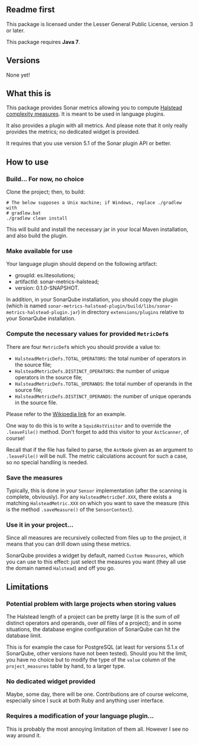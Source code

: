 ## Readme first

This package is licensed under the Lesser General Public License, version 3 or
later.

This package requires **Java 7**.

## Versions

None yet!

## What this is

This package provides Sonar metrics allowing you to compute [Halstead complexity
measures](https://en.wikipedia.org/wiki/Halstead_complexity_measures). It is
meant to be used in language plugins.

It also provides a plugin with all metrics. And please note that it only really
provides the metrics; no dedicated widget is provided.

It requires that you use version 5.1 of the Sonar plugin API or better.

## How to use

### Build... For now, no choice

Clone the project; then, to build:

```
# The below supposes a Unix machine; if Windows, replace ./gradlew with
# gradlew.bat
./gradlew clean install
```

This will build and install the necessary jar in your local Maven installation,
and also build the plugin.

### Make available for use

Your language plugin should depend on the following artifact:

* groupId: es.litesolutions;
* artifactId: sonar-metrics-halstead;
* version: 0.1.0-SNAPSHOT.

In addition, in your SonarQube installation, you should copy the plugin (which
is named
`sonar-metrics-halstead-plugin/build/libs/sonar-metrics-halstead-plugin.jar`) in
directory `extensions/plugins` relative to your SonarQube installation.

### Compute the necessary values for provided `MetricDef`s

There are four `MetricDef`s which you should provide a value to:

* `HalsteadMetricDefs.TOTAL_OPERATORS`: the total number of operators in the
  source file;
* `HalsteadMetricDefs.DISTINCT_OPERATORS`: the number of unique operators in the
  source file;
* `HalsteadMetricDefs.TOTAL_OPERANDS`: the total number of operands in the
  source file;
* `HalsteadMetricDefs.DISTINCT_OPERANDS`: the number of unique operands in the
  source file.

Please refer to the [Wikipedia
link](https://en.wikipedia.org/wiki/Halstead_complexity_measures) for an example.

One way to do this is to write a `SquidAstVisitor` and to override the
`.leaveFile()` method. Don't forget to add this visitor to your `AstScanner`, of
course!

Recall that if the file has failed to parse, the `AstNode` given as an argument
to `.leaveFile()` will be null. The metric calculations account for such a case,
so no special handling is needed.

### Save the measures

Typically, this is done in your `Sensor` implementation (after the scanning is
complete, obviously). For any `HalsteadMetricDef.XXX`, there exists a matching
`HalsteadMetric.XXX` on which you want to save the measure (this is the method
`.saveMeasure()` of the `SensorContext`).

### Use it in your project...

Since all measures are recursively collected from files up to the project, it
means that you can drill down using these metrics.

SonarQube provides a widget by default, named `Custom Measures`, which you can
use to this effect: just select the measures you want (they all use the domain
named `Halstead`) and off you go.

## Limitations

### Potential problem with large projects when storing values

The Halstead length of a project can be pretty large (it is the sum of _all_
distinct operators and operands, over _all_ files of a project); and in some
situations, the database engine configuration of SonarQube can hit the database
limit.

This is for example the case for PostgreSQL (at least for versions 5.1.x of
SonarQube, other versions have not been tested). Should you hit the limit, you
have no choice but to modify the type of the `value` column of the
`project_measures` table by hand, to a larger type.

### No dedicated widget provided

Maybe, some day, there will be one. Contributions are of course welcome,
especially since I suck at both Ruby and anything user interface.

### Requires a modification of your language plugin...

This is probably the most annoying limitation of them all. However I see no way
around it.

